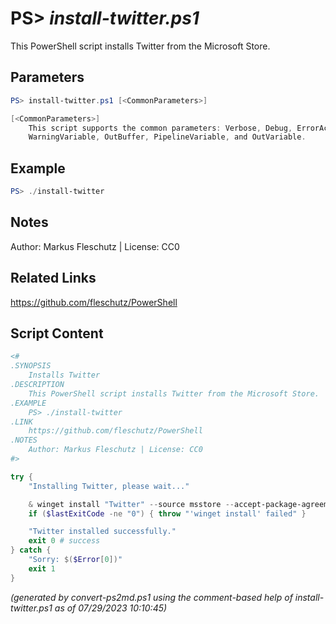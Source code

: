PS> *install-twitter.ps1*
====================

This PowerShell script installs Twitter from the Microsoft Store.

Parameters
----------
```powershell
PS> install-twitter.ps1 [<CommonParameters>]

[<CommonParameters>]
    This script supports the common parameters: Verbose, Debug, ErrorAction, ErrorVariable, WarningAction, 
    WarningVariable, OutBuffer, PipelineVariable, and OutVariable.
```

Example
-------
```powershell
PS> ./install-twitter

```

Notes
-----
Author: Markus Fleschutz | License: CC0

Related Links
-------------
https://github.com/fleschutz/PowerShell

Script Content
--------------
```powershell
<#
.SYNOPSIS
	Installs Twitter
.DESCRIPTION
	This PowerShell script installs Twitter from the Microsoft Store.
.EXAMPLE
	PS> ./install-twitter
.LINK
	https://github.com/fleschutz/PowerShell
.NOTES
	Author: Markus Fleschutz | License: CC0
#>

try {
	"Installing Twitter, please wait..."

	& winget install "Twitter" --source msstore --accept-package-agreements --accept-source-agreements
	if ($lastExitCode -ne "0") { throw "'winget install' failed" }

	"Twitter installed successfully."
	exit 0 # success
} catch {
	"Sorry: $($Error[0])"
	exit 1
}
```

*(generated by convert-ps2md.ps1 using the comment-based help of install-twitter.ps1 as of 07/29/2023 10:10:45)*
